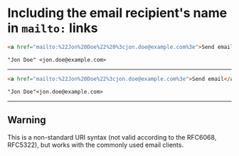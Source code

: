 # Including the email recipient's name in `mailto:` links

```html
<a href="mailto:%22Jon%20Doe%22%20%3cjon.doe@example.com%3e">Send email</a>
```

```
"Jon Doe" <jon.doe@example.com>
```

---

```html
<a href="mailto:%22Jon%20Doe%22%3cjon.doe@example.com%3e">Send email</a>
```

```
"Jon Doe"<jon.doe@example.com>
```

---

## Warning

This is a non-standard URI syntax (not valid according to the RFC6068, RFC5322), but works with the commonly used email clients.
